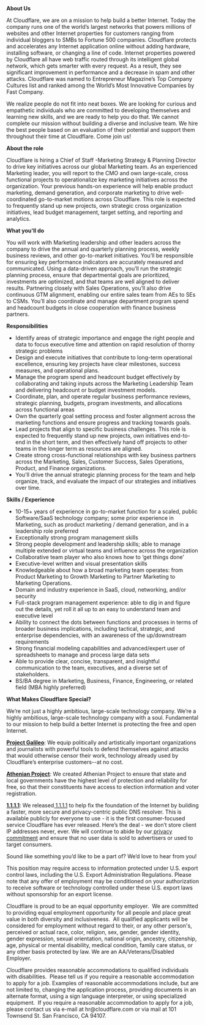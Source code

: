 <div class="content-intro">
	<div><strong>About Us</strong></div>
	<div>
		<p>At Cloudflare, we are on a mission to help build a better Internet. Today the company runs one of the world’s largest networks that powers millions of websites and other Internet properties for customers ranging from individual bloggers to SMBs to Fortune 500 companies. Cloudflare protects and accelerates any Internet application online without adding hardware, installing software, or changing a line of code. Internet properties powered by Cloudflare all have web traffic routed through its intelligent global network, which gets smarter with every request. As a result, they see significant improvement in performance and a decrease in spam and other attacks. Cloudflare was named to Entrepreneur Magazine’s Top Company Cultures list and ranked among the World’s Most Innovative Companies by Fast Company.&nbsp;</p>
		<p><span style="font-weight: 400;">We realize people do not fit into neat boxes. We are looking for curious and empathetic individuals who are committed to developing themselves and learning new skills, and we are ready to help you do that. We cannot complete our mission without building a diverse and inclusive team. We hire the best people based on an evaluation of their potential and support them throughout their time at Cloudflare. Come join us!&nbsp;</span></p>
	</div>
</div>
<p><strong>About the role</strong></p>
<p>Cloudflare is hiring a Chief of Staff -Marketing Strategy &amp; Planning Director to drive key initiatives across our global Marketing team. As an experienced Marketing leader, you will report to the CMO and own large-scale, cross functional projects to operationalize key marketing initiatives across the organization. Your previous hands-on experience will help enable product marketing, demand generation, and corporate marketing to drive well-coordinated go-to-market motions across Cloudflare. This role is expected to frequently stand up new projects, own strategic cross organization initiatives, lead budget management, target setting, and reporting and analytics.</p>
<p><strong>What you'll do</strong></p>
<p>You will work with Marketing leadership and other leaders across the company to drive the annual and quarterly planning process, weekly business reviews, and other go-to-market initiatives. You’ll be responsible for ensuring key performance indicators are accurately measured and communicated. Using a data-driven approach, you’ll run the strategic planning process, ensure that departmental goals are prioritized, investments are optimized, and that teams are well aligned to deliver results. Partnering closely with Sales Operations, you’ll also drive continuous GTM alignment, enabling our entire sales team from AEs to SEs to CSMs. You’ll also coordinate and manage department program spend and headcount budgets in close cooperation with finance business partners.</p>
<p><strong>Responsibilities</strong></p>
<ul>
	<li>Identify areas of strategic importance and engage the right people and data to focus executive time and attention on rapid resolution of thorny strategic problems</li>
	<li>Design and execute initiatives that contribute to long-term operational excellence, ensuring key projects have clear milestones, success measures, and operational plans.</li>
	<li>Manage the program spend and headcount budget effectively by collaborating and taking inputs across the Marketing Leadership Team and delivering headcount or budget investment models.</li>
	<li>Coordinate, plan, and operate regular business performance reviews, strategic planning, budgets, program investments, and allocations across functional areas</li>
	<li>Own the quarterly goal setting process and foster alignment across the marketing functions and ensure progress and tracking towards goals.</li>
	<li>Lead projects that align to specific business challenges. This role is expected to frequently stand up new projects, own initiatives end-to-end in the short term, and then effectively hand off projects to other teams in the longer term as resources are aligned.</li>
	<li>Create strong cross-functional relationships with key business partners across the Marketing, Sales, Customer Success, Sales Operations, Product, and Finance organizations.</li>
	<li>You'll drive the annual strategic planning process for the team and help organize, track, and evaluate the impact of our strategies and initiatives over time.</li>
</ul>
<p><strong>Skills / Experience</strong></p>
<ul>
	<li>10-15+ years of experience in go-to-market function for a scaled, public Software/SaaS technology company; some prior experience in Marketing, such as product marketing / demand generation, and in a leadership role preferred</li>
	<li>Exceptionally strong program management skills</li>
	<li>Strong people development and leadership skills; able to manage multiple extended or virtual teams and influence across the organization</li>
	<li>Collaborative team player who also knows how to ‘get things done’</li>
	<li>Executive-level written and visual presentation skills</li>
	<li>Knowledgeable about how a broad marketing team operates: from Product Marketing to Growth Marketing to Partner Marketing to Marketing Operations.</li>
	<li>Domain and industry experience in SaaS, cloud, networking, and/or security</li>
	<li>Full-stack program management experience: able to dig in and figure out the details, yet roll it all up to an easy to understand team and executive level</li>
	<li>Ability to connect the dots between functions and processes in terms of broader business implications, including tactical, strategic, and enterprise dependencies, with an awareness of the up/downstream requirements</li>
	<li>Strong financial modeling capabilities and advanced/expert user of spreadsheets to manage and process large data sets</li>
	<li>Able to provide clear, concise, transparent, and insightful communication to the team, executives, and a diverse set of stakeholders.</li>
	<li>BS/BA degree in Marketing, Business, Finance, Engineering, or related field (MBA highly preferred)</li>
</ul>
<div class="content-conclusion">
	<p><strong>What Makes Cloudflare Special?</strong></p>
	<p><span style="font-weight: 400;">We’re not just a highly ambitious, large-scale technology company. We’re a highly ambitious, large-scale technology company with a soul. Fundamental to our mission to help build a better Internet is protecting the free and open Internet.</span></p>
	<p><a href="https://blog.cloudflare.com/protecting-free-expression-online/"><strong>Project Galileo</strong></a><span style="font-weight: 400;">: We equip politically and artistically important organizations and journalists with powerful tools to defend themselves against attacks that would otherwise censor their work, technology already used by Cloudflare’s enterprise customers--at no cost.</span></p>
	<p><strong><a href="https://www.cloudflare.com/athenian/">Athenian Project</a></strong><span style="font-weight: 400;">: We created Athenian Project to ensure that state and local governments have the highest level of protection and reliability for free, so that their constituents have access to election information and voter registration.</span></p>
	<p><a href="https://1.1.1.1/"><strong>1.1.1.1</strong></a><span style="font-weight: 400;">: We released</span><a href="https://1.1.1.1/"> <span style="font-weight: 400;">1.1.1.1</span></a><span style="font-weight: 400;"> to help fix the foundation of the Internet by building a faster, more secure and privacy-centric public DNS resolver. This is available publicly for everyone to use - it is the first consumer-focused service Cloudflare has ever released. Here’s the deal - we don’t store client IP addresses never, ever. We will continue to abide by our</span><a href="https://developers.cloudflare.com/1.1.1.1/privacy/public-dns-resolver"> privacy commitment</a><span style="font-weight: 400;"> and ensure that no user data is sold to advertisers or used to target consumers.</span></p>
	<p><span style="font-weight: 400;">Sound like something you’d like to be a part of? We’d love to hear from you!</span></p>
	<p><span style="font-weight: 400;">This position may require access to information protected under U.S. export control laws, including the U.S. Export Administration Regulations. Please note that any offer of employment may be conditioned on your authorization to receive software or technology controlled under these U.S. export laws without sponsorship for an export license.</span></p>
	<p><span style="font-weight: 400;">Cloudflare is proud to be an equal opportunity employer. &nbsp;We are committed to providing equal employment opportunity for all people and place great value in both diversity and inclusiveness. &nbsp;All qualified applicants will be considered for employment without regard to their, or any other person's, perceived or actual</span> <span style="font-weight: 400;">race, color, religion, sex, gender, gender identity, gender expression, sexual orientation, national origin, ancestry, citizenship, age, physical or mental disability, medical condition, family care status, or any other basis protected by law. </span><span style="font-weight: 400;">We are an AA/Veterans/Disabled Employer.</span></p>
	<p><span style="font-weight: 400;">Cloudflare provides reasonable accommodations to qualified individuals with disabilities. &nbsp;Please tell us if you require a reasonable accommodation to apply for a job. Examples of reasonable accommodations include, but are not limited to, changing the application process, providing documents in an alternate format, using a sign language interpreter, or using specialized equipment. &nbsp;If you require a reasonable accommodation to apply for a job, please contact us via e-mail at </span><span style="font-weight: 400;">hr@cloudflare.com</span><span style="font-weight: 400;"> or via mail at 101 Townsend St. San Francisco, CA 94107.</span></p>
</div>